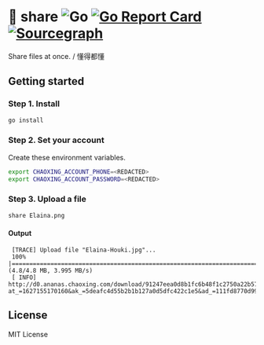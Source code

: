 # 🐑 share ![Go](https://github.com/wuhan005/share/workflows/Go/badge.svg) [![Go Report Card](https://goreportcard.com/badge/github.com/wuhan005/share)](https://goreportcard.com/report/github.com/wuhan005/share) [![Sourcegraph](https://img.shields.io/badge/view%20on-Sourcegraph-brightgreen.svg?logo=sourcegraph)](https://sourcegraph.com/github.com/wuhan005/share)

Share files at once. / 懂得都懂

## Getting started

### Step 1. Install

```bash
go install
```

### Step 2. Set your account

Create these environment variables.

```bash
export CHAOXING_ACCOUNT_PHONE=<REDACTED>
export CHAOXING_ACCOUNT_PASSWORD=<REDACTED>
```

### Step 3. Upload a file

```bash
share Elaina.png
```

#### Output

```
 [TRACE] Upload file "Elaina-Houki.jpg"...
 100% |===========================================================================================| (4.8/4.8 MB, 3.995 MB/s)        
 [ INFO] http://d0.ananas.chaoxing.com/download/91247eea0d8b1fc6b48f1c2750a22b57?at_=1627155170160&ak_=5deafc4d55b2b1b127a0d5dfc422c1e5&ad_=111fd8770d9928bf2a1877868552025e
```

## License

MIT License